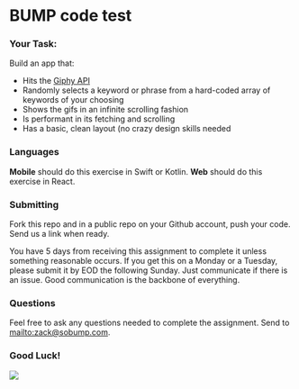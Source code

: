 # BUMP code test

### Your Task: 

Build an app that: 

* Hits the [Giphy API](https://developers.giphy.com/docs/)
* Randomly selects a keyword or phrase from a hard-coded array of keywords of your choosing
* Shows the gifs in an infinite scrolling fashion
* Is performant in its fetching and scrolling
* Has a basic, clean layout (no crazy design skills needed

### Languages 

**Mobile** should do this exercise in Swift or Kotlin. **Web** should do this exercise in React.

### Submitting

Fork this repo and in a public repo on your Github account, push your code.  Send us a link when ready.

You have 5 days from receiving this assignment to complete it unless something reasonable occurs. If you get this on a Monday or a Tuesday, please submit it by EOD the following Sunday. Just communicate if there is an issue. Good communication is the backbone of everything.

### Questions

Feel free to ask any questions needed to complete the assignment. Send to [mailto:zack@sobump.com](zack@sobump.com).

### Good Luck!

![](https://media3.giphy.com/media/3o6ZtaO9BZHcOjmErm/giphy.gif)
